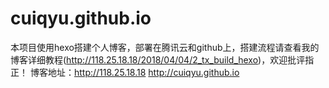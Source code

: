 # cuiqyu.github.io

本项目使用hexo搭建个人博客，部署在腾讯云和github上，搭建流程请查看我的博客详细教程(http://118.25.18.18/2018/04/04/2_tx_build_hexo)，欢迎批评指正！
博客地址：http://118.25.18.18 http://cuiqyu.github.io
